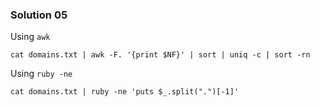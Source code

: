### Solution 05

Using `awk`
```
cat domains.txt | awk -F. '{print $NF}' | sort | uniq -c | sort -rn
```

Using `ruby -ne`
```
cat domains.txt | ruby -ne 'puts $_.split(".")[-1]'
```

